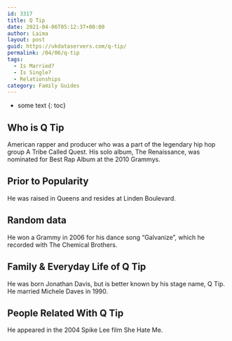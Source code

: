 ```yaml
---
id: 3317
title: Q Tip
date: 2021-04-06T05:12:37+00:00
author: Laima
layout: post
guid: https://ukdataservers.com/q-tip/
permalink: /04/06/q-tip
tags:
  - Is Married?
  - Is Single?
  - Relationships
category: Family Guides
---
```


* some text
{: toc}


## Who is Q Tip
                  
                  
                  
American rapper and producer who was a part of the legendary hip hop group A Tribe Called Quest. His solo album, The Renaissance, was nominated for Best Rap Album at the 2010 Grammys.
                  
              
            
              
            
                
                
                
## Prior to Popularity
                  
                  
                  
He was raised in Queens and resides at Linden Boulevard.
                  
              
            
              
            
                
                
                
## Random data
                  
                  
                  
He won a Grammy in 2006 for his dance song &#8220;Galvanize&#8221;, which he recorded with The Chemical Brothers.
                  
              
            
              
            
                
                
                
## Family & Everyday Life of Q Tip
                  
                  
                  
He was born Jonathan Davis, but is better known by his stage name, Q Tip. He married Michele Daves in 1990.
                  
              
            
              
            
                
                
                
## People Related With Q Tip
                  
                  
                  
He appeared in the 2004 Spike Lee film She Hate Me.
                  
              
            
              
            
                
              
            
              
              
            
            
              
            
          
          
          